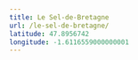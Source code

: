 ```yaml
---
title: Le Sel-de-Bretagne
url: /le-sel-de-bretagne/
latitude: 47.8956742
longitude: -1.6116559000000001
---
```

